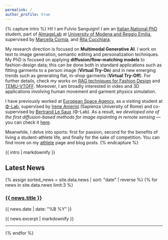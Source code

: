 ```yaml
---
permalink: /
author_profile: true
---
```

<div class="small-text">

{% capture intro %}
Hi! I am Fulvio Sanguigni! I am an [Italian National PhD](https://www.phd-ai.it/) student, part of [AImageLab](https://aimagelab.ing.unimore.it/imagelab/) at [University of Modena and Reggio Emilia](https://www.unimore.it/), supervised by [Marcella Cornia](https://scholar.google.it/citations?user=DzgmSJEAAAAJ&hl=it), and [Rita Cucchiara](https://scholar.google.it/citations?user=OM3sZEoAAAAJ&hl=it).

My research direction is focused on **Multimodal Generative AI**. I work on text to image generation, semantic editing and personalization techniques. My PhD is focused on applying **diffusion/flow-matching models** to fashion-design data; this can be done both in standard applications such as fitting garments to a person image (**Virtual Try-On**) and in new emerging trends such as generating flat, in-shop garments (**Virtual Try-Off**). For further details, check my works on [RAG techniques for Fashion Design](https://arxiv.org/abs/2504.14011) and [TEMU-VTOFF](https://temu-vtoff-page.github.io/).
Moreover, I am broadly interested in video and 3D applications involving human movement and garment physics simulation.

I have previously worked at [European Space Agency](https://www.esa.int/), as a visiting student at [Φ-Lab](https://philab.esa.int/), supervised by [Irene Amerini](https://sites.google.com/diag.uniroma1.it/ireneamerini) (Sapienza University of Rome) and co-supervised by [Bertrand Le Saux](https://blesaux.github.io/) (Φ-Lab). As a result, *we developed one of the first diffusion-based methods for image inpainting in remote sensing* — you can check it [here](https://arxiv.org/abs/2311.06222).

Meanwhile, I delve into sports: first for passion, second for the benefits of living a student-athlete life, and finally for the sake of competition.
You can find more on my [athlete](https://furio1999.github.io//athlete/) page and blog posts.
{% endcapture %}

{{ intro | markdownify }}

</div>

<div class="news-container small-text">
  <h2 style="text-align: left;">Latest News</h2>
  {% assign sorted_news = site.data.news | sort: "date" | reverse %}
  {% for news in site.data.news limit:3 %}
    <div class="news-item">
      <h3><a href="{{ news.url }}">{{ news.title }}</a></h3>
      <p class="news-date">{{ news.date | date: "%B %Y" }}</p>
      <p class="news-excerpt">{{ news.excerpt | markdownify }}</p>
    </div>
    <hr>
  {% endfor %}
</div>


